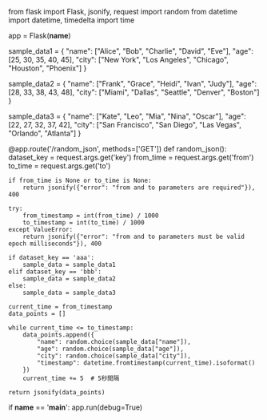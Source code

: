 from flask import Flask, jsonify, request
import random
from datetime import datetime, timedelta
import time

app = Flask(__name__)

sample_data1 = {
    "name": ["Alice", "Bob", "Charlie", "David", "Eve"],
    "age": [25, 30, 35, 40, 45],
    "city": ["New York", "Los Angeles", "Chicago", "Houston", "Phoenix"]
}

sample_data2 = {
    "name": ["Frank", "Grace", "Heidi", "Ivan", "Judy"],
    "age": [28, 33, 38, 43, 48],
    "city": ["Miami", "Dallas", "Seattle", "Denver", "Boston"]
}

sample_data3 = {
    "name": ["Kate", "Leo", "Mia", "Nina", "Oscar"],
    "age": [22, 27, 32, 37, 42],
    "city": ["San Francisco", "San Diego", "Las Vegas", "Orlando", "Atlanta"]
}

@app.route('/random_json', methods=['GET'])
def random_json():
    dataset_key = request.args.get('key')
    from_time = request.args.get('from')
    to_time = request.args.get('to')

    if from_time is None or to_time is None:
        return jsonify({"error": "from and to parameters are required"}), 400

    try:
        from_timestamp = int(from_time) / 1000
        to_timestamp = int(to_time) / 1000
    except ValueError:
        return jsonify({"error": "from and to parameters must be valid epoch milliseconds"}), 400

    if dataset_key == 'aaa':
        sample_data = sample_data1
    elif dataset_key == 'bbb':
        sample_data = sample_data2
    else:
        sample_data = sample_data3

    current_time = from_timestamp
    data_points = []

    while current_time <= to_timestamp:
        data_points.append({
            "name": random.choice(sample_data["name"]),
            "age": random.choice(sample_data["age"]),
            "city": random.choice(sample_data["city"]),
            "timestamp": datetime.fromtimestamp(current_time).isoformat()
        })
        current_time += 5  # 5秒間隔

    return jsonify(data_points)

if __name__ == '__main__':
    app.run(debug=True)
